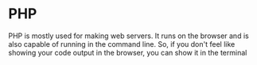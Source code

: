 # PHP
 PHP is mostly used for making web servers. It runs on the browser and is also capable of running in the command line. So, if you don't feel like showing your code output in the browser, you can show it in the terminal
